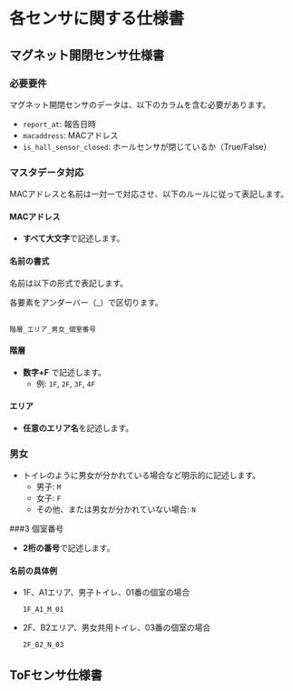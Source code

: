 # 各センサに関する仕様書
## マグネット開閉センサ仕様書

### 必要要件

マグネット開閉センサのデータは、以下のカラムを含む必要があります。

- `report_at`: 報告日時
- `macaddress`: MACアドレス
- `is_hall_sensor_closed`: ホールセンサが閉じているか（True/False）

### マスタデータ対応

MACアドレスと名前は一対一で対応させ、以下のルールに従って表記します。

#### MACアドレス

- **すべて大文字**で記述します。

#### 名前の書式

名前は以下の形式で表記します。

各要素をアンダーバー（_）で区切ります。

```

階層_エリア_男女_個室番号

```

#### 階層

- **数字+F** で記述します。
    - 例: `1F`, `2F`, `3F`, `4F`

#### エリア

- **任意のエリア名**を記述します。

### 男女

- トイレのように男女が分かれている場合など明示的に記述します。
    - 男子: `M`
    - 女子: `F`
    - その他、または男女が分かれていない場合: `N`

###3 個室番号

- **2桁の番号**で記述します。

#### 名前の具体例

- 1F、A1エリア、男子トイレ、01番の個室の場合
    
    `1F_A1_M_01`
    
- 2F、B2エリア、男女共用トイレ、03番の個室の場合
    
    `2F_B2_N_03`


## ToFセンサ仕様書

